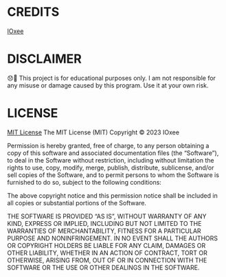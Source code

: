 # CREDITS
[IOxee](https://github.com/IOxee)

# DISCLAIMER
😞🙏 This project is for educational purposes only. I am not responsible for any misuse or damage caused by this program. Use it at your own risk.

# LICENSE
[MIT License](https://mit-license.org/)
The MIT License (MIT)
Copyright © 2023 IOxee

Permission is hereby granted, free of charge, to any person obtaining a copy of this software and associated documentation files (the “Software”), to deal in the Software without restriction, including without limitation the rights to use, copy, modify, merge, publish, distribute, sublicense, and/or sell copies of the Software, and to permit persons to whom the Software is furnished to do so, subject to the following conditions:

The above copyright notice and this permission notice shall be included in all copies or substantial portions of the Software.

THE SOFTWARE IS PROVIDED “AS IS”, WITHOUT WARRANTY OF ANY KIND, EXPRESS OR IMPLIED, INCLUDING BUT NOT LIMITED TO THE WARRANTIES OF MERCHANTABILITY, FITNESS FOR A PARTICULAR PURPOSE AND NONINFRINGEMENT. IN NO EVENT SHALL THE AUTHORS OR COPYRIGHT HOLDERS BE LIABLE FOR ANY CLAIM, DAMAGES OR OTHER LIABILITY, WHETHER IN AN ACTION OF CONTRACT, TORT OR OTHERWISE, ARISING FROM, OUT OF OR IN CONNECTION WITH THE SOFTWARE OR THE USE OR OTHER DEALINGS IN THE SOFTWARE.